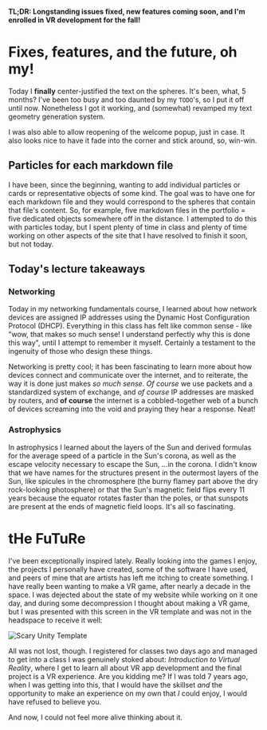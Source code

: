 **TL;DR: Longstanding issues fixed, new features coming soon, and I'm enrolled in VR development for the fall!**

# Fixes, features, and the future, oh my!
Today I **finally** center-justified the text on the spheres. It's been, what, 5 months? I've been too busy and too daunted by my `TODO`'s, so I put it off until now. Nonetheless I got it working, and (somewhat) revamped my text geometry generation system. 

I was also able to allow reopening of the welcome popup, just in case. It also looks nice to have it fade into the corner and stick around, so, win-win. 

## Particles for each markdown file
I have been, since the beginning, wanting to add individual particles or cards or representative objects of some kind. The goal was to have one for each markdown file and they would correspond to the spheres that contain that file's content. So, for example, five markdown files in the portfolio = five dedicated objects somewhere off in the distance. I attempted to do this with particles today, but I spent plenty of time in class and plenty of time working on other aspects of the site that I have resolved to finish it soon, but not today. 

## Today's lecture takeaways
### Networking
Today in my networking fundamentals course, I learned about how network devices are assigned IP addresses using the Dynamic Host Configuration Protocol (DHCP). Everything in this class has felt like common sense - like "wow, that makes so much sense! I understand perfectly why this is done this way", until I attempt to remember it myself. Certainly a testament to the ingenuity of those who design these things. 

Networking is pretty cool; it has been fascinating to learn more about how devices connect and communicate over the internet, and to reiterate, the way it is done just makes *so much sense*. *Of course* we use packets and a standardized system of exchange, and *of course* IP addresses are masked by routers, and **of course** the internet is a cobbled-together web of a bunch of devices screaming into the void and praying they hear a response. Neat!

### Astrophysics
In astrophysics I learned about the layers of the Sun and derived formulas for the average speed of a particle in the Sun's corona, as well as the escape velocity necessary to escape the Sun, ...in the corona. I didn't know that we have names for the structures present in the outermost layers of the Sun, like spicules in the chromosphere (the burny flamey part above the dry rock-looking photosphere) or that the Sun's magnetic field flips every 11 years because the equator rotates faster than the poles, or that sunspots are present at the ends of magnetic field loops. It's all so fascinating. 

# tHe FuTuRe
I've been exceptionally inspired lately. Really looking into the games I enjoy, the projects I personally have created, some of the software I have used, and peers of mine that are artists has left me itching to create something. I have really been wanting to make a VR game, after nearly a decade in the space. I was dejected about the state of my website while working on it one day, and during some decompression I thought about making a VR game, but I was presented with this screen in the VR template and was not in the headspace to receive it well: 

![Scary Unity Template](/images/activity/04-01-2025/unity-vr-template.webp)

All was not lost, though. I registered for classes two days ago and managed to get into a class I was genuinely stoked about: *Introduction to Virtual Reality*, where I get to learn all about VR app development and the final project is a VR experience. Are you kidding me? If I was told 7 years ago, when I was getting into this, that I would have the skillset *and* the opportunity to make an experience on my own that *I* could enjoy, I would have refused to believe you. 

And now, I could not feel more alive thinking about it. 